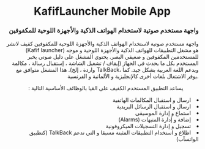 <h1 align="center">KafifLauncher Mobile App</h1>
<h3 align="right">واجهة مستخدم صوتية لاستخدام الهواتف الذكية والأجهزة اللوحية للمكفوفين</h3>
<p align="right">واجهة مستخدم صوتية لاستخدام الهواتف الذكية والأجهزة اللوحية للمكفوفين
كفيف لانشر (Kafif launcher) هو مشغل التطبيقات للهواتف الذكية والأجهزة اللوحية و موجه للمستخدمين المكفوفين و ضعيفي البصر. يحتوي المشغل على دليل صوتي يخبر المستخدم بكل ما يحدث في الجهاز (إيقاف / تشغيل الشاشة ، إستقبال رسالة ، مكالمة واردة ، إلخ). هذا المشغل متوافق مع TalkBack، ويدعم اللغة العربية بشكل جيد.
كما يوفر الاشتغال بلغات أخرى كالإنجليزية و الألمانية و الفرنسية.
</p>
  
<ul align="right" dir="rtl">يساعد التطبيق المستخدم الكفيف على القيا  بالوظائف الأساسية التالية : </ul> 
<li align="right" dir="rtl">ارسال و استقبال المكالمات الهاتفية</li>
<li align="right" dir="rtl">ارسال و استقبال الرسائل البريدية</li>
<li align="right" dir="rtl">استماع و إدارة الموسيقى</li>
<li align="right" dir="rtl">إضافة و إدارة المنبهات (Alarms)</li>
<li align="right" dir="rtl">تسجيل و إدارة التسجيلات الميكروفونية</li>
<li align="right" dir="rtl">اطلاع و استخدام التطبيقات المثبتة مسبقا و التي تدعم TalkBack (كتطبيق الواتسآب)</li>
</ul>


